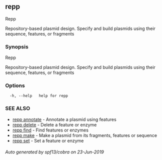 ## repp

Repp
	
Repository-based plasmid design. Specify and build plasmids using
their sequence, features, or fragments

### Synopsis

Repp
	
Repository-based plasmid design. Specify and build plasmids using
their sequence, features, or fragments

### Options

```
  -h, --help   help for repp
```

### SEE ALSO

* [repp annotate](repp_annotate.md)	 - Annotate a plasmid using features
* [repp delete](repp_delete.md)	 - Delete a feature or enzyme
* [repp find](repp_find.md)	 - Find features or enzymes
* [repp make](repp_make.md)	 - Make a plasmid from its fragments, features or sequence
* [repp set](repp_set.md)	 - Set a feature or enzyme

###### Auto generated by spf13/cobra on 23-Jun-2019
